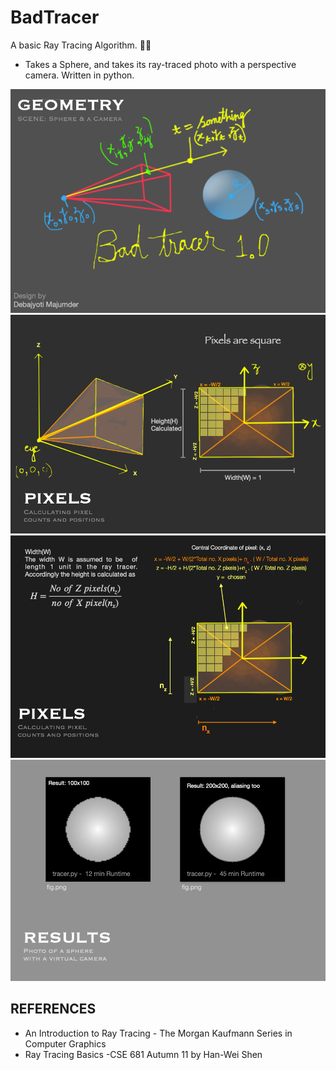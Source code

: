 # BadTracer
A basic Ray Tracing Algorithm. 🌈💡
- Takes a Sphere, and takes its ray-traced photo with a perspective camera. Written in python.

<img src="page 1.png" alt="page 1 - diagram"/>
<img src="page 2.png" alt="page 2 - diagram"/>
<img src="page 3.png" alt="page 3 - diagram"/>
<img src="page 4.png" alt="page 4 - Results"/>

## REFERENCES
- An Introduction to Ray Tracing - The Morgan Kaufmann Series in Computer Graphics
- Ray Tracing Basics -CSE 681 Autumn 11 by Han-Wei Shen
